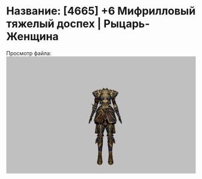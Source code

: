 # Название: [4665] +6 Мифрилловый тяжелый доспех | Рыцарь-Женщина

Просмотр файла:
![p010021.png](p010021.png)